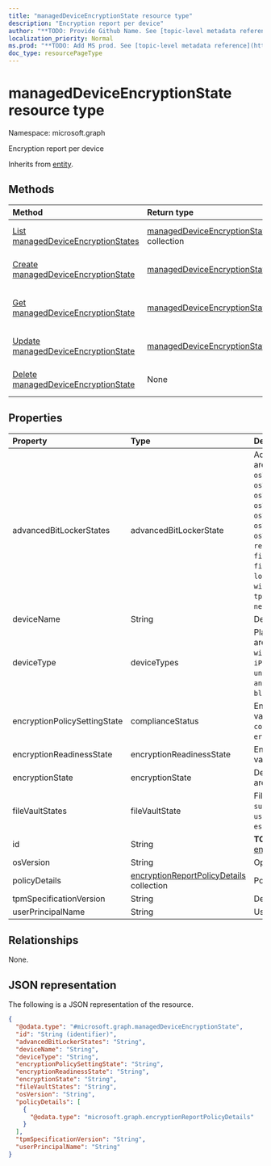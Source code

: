 ```yaml
---
title: "managedDeviceEncryptionState resource type"
description: "Encryption report per device"
author: "**TODO: Provide Github Name. See [topic-level metadata reference](https://msgo.azurewebsites.net/add/document/guidelines/metadata.html#topic-level-metadata)**"
localization_priority: Normal
ms.prod: "**TODO: Add MS prod. See [topic-level metadata reference](https://msgo.azurewebsites.net/add/document/guidelines/metadata.html#topic-level-metadata)**"
doc_type: resourcePageType
---
```


# managedDeviceEncryptionState resource type

Namespace: microsoft.graph



Encryption report per device


Inherits from [entity](../resources/entity.md).

## Methods
|Method|Return type|Description|
|:---|:---|:---|
|[List managedDeviceEncryptionStates](../api/manageddeviceencryptionstate-list.md)|[managedDeviceEncryptionState](../resources/manageddeviceencryptionstate.md) collection|Get a list of the [managedDeviceEncryptionState](../resources/manageddeviceencryptionstate.md) objects and their properties.|
|[Create managedDeviceEncryptionState](../api/manageddeviceencryptionstate-create.md)|[managedDeviceEncryptionState](../resources/manageddeviceencryptionstate.md)|Create a new [managedDeviceEncryptionState](../resources/manageddeviceencryptionstate.md) object.|
|[Get managedDeviceEncryptionState](../api/manageddeviceencryptionstate-get.md)|[managedDeviceEncryptionState](../resources/manageddeviceencryptionstate.md)|Read the properties and relationships of a [managedDeviceEncryptionState](../resources/manageddeviceencryptionstate.md) object.|
|[Update managedDeviceEncryptionState](../api/manageddeviceencryptionstate-update.md)|[managedDeviceEncryptionState](../resources/manageddeviceencryptionstate.md)|Update the properties of a [managedDeviceEncryptionState](../resources/manageddeviceencryptionstate.md) object.|
|[Delete managedDeviceEncryptionState](../api/manageddeviceencryptionstate-delete.md)|None|Deletes a [managedDeviceEncryptionState](../resources/manageddeviceencryptionstate.md) object.|

## Properties
|Property|Type|Description|
|:---|:---|:---|
|advancedBitLockerStates|advancedBitLockerState|Advanced BitLocker State. Possible values are: `success`, `noUserConsent`, `osVolumeUnprotected`, `osVolumeTpmRequired`, `osVolumeTpmOnlyRequired`, `osVolumeTpmPinRequired`, `osVolumeTpmStartupKeyRequired`, `osVolumeTpmPinStartupKeyRequired`, `osVolumeEncryptionMethodMismatch`, `recoveryKeyBackupFailed`, `fixedDriveNotEncrypted`, `fixedDriveEncryptionMethodMismatch`, `loggedOnUserNonAdmin`, `windowsRecoveryEnvironmentNotConfigured`, `tpmNotAvailable`, `tpmNotReady`, `networkError`.|
|deviceName|String|Device name|
|deviceType|deviceTypes|Platform of the device. Possible values are: `desktop`, `windowsRT`, `winMO6`, `nokia`, `windowsPhone`, `mac`, `winCE`, `winEmbedded`, `iPhone`, `iPad`, `iPod`, `android`, `iSocConsumer`, `unix`, `macMDM`, `holoLens`, `surfaceHub`, `androidForWork`, `androidEnterprise`, `blackberry`, `palm`, `unknown`.|
|encryptionPolicySettingState|complianceStatus|Encryption policy setting state. Possible values are: `unknown`, `notApplicable`, `compliant`, `remediated`, `nonCompliant`, `error`, `conflict`, `notAssigned`.|
|encryptionReadinessState|encryptionReadinessState|Encryption readiness state. Possible values are: `notReady`, `ready`.|
|encryptionState|encryptionState|Device encryption state. Possible values are: `notEncrypted`, `encrypted`.|
|fileVaultStates|fileVaultState|FileVault State. Possible values are: `success`, `driveEncryptedByUser`, `userDeferredEncryption`, `escrowNotEnabled`.|
|id|String|**TODO: Add Description** Inherited from [entity](../resources/entity.md)|
|osVersion|String|Operating system version of the device|
|policyDetails|[encryptionReportPolicyDetails](../resources/encryptionreportpolicydetails.md) collection|Policy Details|
|tpmSpecificationVersion|String|Device TPM Version|
|userPrincipalName|String|User name|

## Relationships
None.

## JSON representation
The following is a JSON representation of the resource.
<!-- {
  "blockType": "resource",
  "keyProperty": "id",
  "@odata.type": "microsoft.graph.managedDeviceEncryptionState",
  "baseType": "microsoft.graph.entity",
  "openType": false
}
-->
``` json
{
  "@odata.type": "#microsoft.graph.managedDeviceEncryptionState",
  "id": "String (identifier)",
  "advancedBitLockerStates": "String",
  "deviceName": "String",
  "deviceType": "String",
  "encryptionPolicySettingState": "String",
  "encryptionReadinessState": "String",
  "encryptionState": "String",
  "fileVaultStates": "String",
  "osVersion": "String",
  "policyDetails": [
    {
      "@odata.type": "microsoft.graph.encryptionReportPolicyDetails"
    }
  ],
  "tpmSpecificationVersion": "String",
  "userPrincipalName": "String"
}
```

